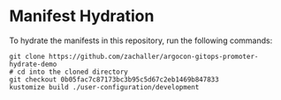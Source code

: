 # Manifest Hydration

To hydrate the manifests in this repository, run the following commands:

```shell
git clone https://github.com/zachaller/argocon-gitops-promoter-hydrate-demo
# cd into the cloned directory
git checkout 0b05fac7c87173bc3b95c5d67c2eb1469b847833
kustomize build ./user-configuration/development
```

